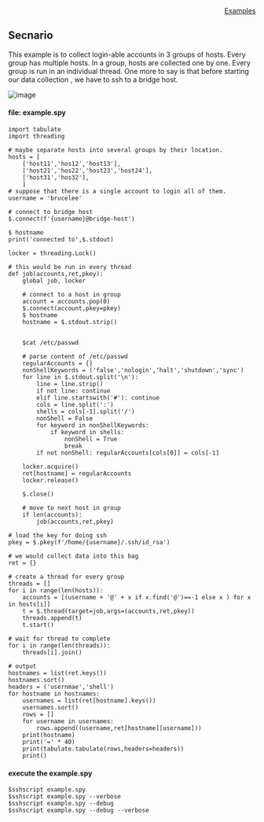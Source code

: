 <div style="text-align:right"><a href="./index">Examples</a></div>

## Secnario

This example is to collect login-able accounts in 3 groups of hosts. Every group has multiple hosts. In a group, hosts are collected one by one. Every group is run in an individual thread. One more to say is that before starting our data collection , we have to ssh to a bridge host.

![image](https://user-images.githubusercontent.com/4695577/186790699-c7f24979-8f05-4f67-b6f1-9142ba63f3cc.png)

#### file: example.spy

```
import tabulate
import threading

# maybe separate hosts into several groups by their location.
hosts = [
    ['host11','hos12','host13'],
    ['host21','hos22','host23','host24'],
    ['host31','hos32'],
    ]
# suppose that there is a single account to login all of them.
username = 'brucelee'

# connect to bridge host 
$.connect(f'{username}@bridge-host')

$ hostname
print('connected to',$.stdout)

locker = threading.Lock()

# this would be run in every thread
def job(accounts,ret,pkey):
    global job, locker

    # connect to a host in group
    account = accounts.pop(0)
    $.connect(account,pkey=pkey)
    $ hostname
    hostname = $.stdout.strip()

    
    $cat /etc/passwd

    # parse content of /etc/passwd
    regularAccounts = {}
    nonShellKeywords = ('false','nologin','halt','shutdown','sync')
    for line in $.stdout.split('\n'):
        line = line.strip()
        if not line: continue
        elif line.startswith('#'): continue
        cols = line.split(':')
        shells = cols[-1].split('/')
        nonShell = False
        for keyword in nonShellKeywords:
            if keyword in shells:
                nonShell = True
                break
        if not nonShell: regularAccounts[cols[0]] = cols[-1]

    locker.acquire()
    ret[hostname] = regularAccounts
    locker.release()
    
    $.close()
    
    # move to next host in group
    if len(accounts):
        job(accounts,ret,pkey) 

# load the key for doing ssh
pkey = $.pkey(f'/home/{username}/.ssh/id_rsa')

# we would collect data into this bag
ret = {}

# create a thread for every group
threads = []
for i in range(len(hosts)):
    accounts = [(username + '@' + x if x.find('@')==-1 else x ) for x in hosts[i]]
    t = $.thread(target=job,args=(accounts,ret,pkey))
    threads.append(t)
    t.start()

# wait for thread to complete
for i in range(len(threads)):
    threads[i].join()

# output
hostnames = list(ret.keys())
hostnames.sort()
headers = ('usernmae','shell')
for hostname in hostnames:
    usernames = list(ret[hostname].keys())
    usernames.sort()
    rows = []
    for username in usernames:
        rows.append((username,ret[hostname][username]))
    print(hostname)
    print('=' * 40)
    print(tabulate.tabulate(rows,headers=headers))
    print()
```

#### execute the example.spy 
```
$sshscript example.spy
$sshscript example.spy --verbose
$sshscript example.spy --debug
$sshscript example.spy --debug --verbose
```

